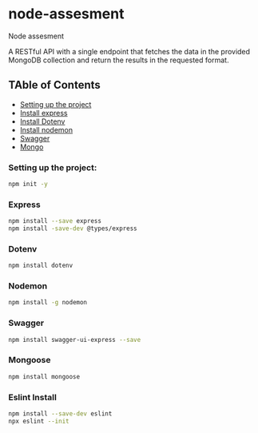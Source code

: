 # node-assesment
Node assesment

A RESTful API with a single endpoint that fetches the data in the provided MongoDB collection and return the results in the requested format.

## TAble of Contents
- [Setting up the project](#setting-up)
- [Install express](#express-install)
- [Install Dotenv](#dotenv-install)
- [Install nodemon](#nodemon-install)
- [Swagger ](#swagger-install)
- [Mongo ](#mongodb-install)


### Setting up the project:
```bash
npm init -y
```
### Express 
```bash
npm install --save express
npm install -save-dev @types/express

```
### Dotenv 
```bash
npm install dotenv
```
### Nodemon 
```bash
npm install -g nodemon
```

### Swagger 
```bash
npm install swagger-ui-express --save
```

### Mongoose 
```bash
npm install mongoose
```

### Eslint Install
```bash
npm install --save-dev eslint
npx eslint --init
```
